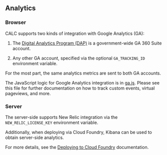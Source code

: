 ## Analytics

### Browser

CALC supports two kinds of integration with Google Analytics (GA):

1. The [Digital Analytics Program (DAP)][DAP] is a government-wide
   GA 360 Suite account.

2. Any other GA account, specified via the optional
   `GA_TRACKING_ID` environment variable.

For the most part, the same analytics metrics are sent to both
GA accounts.

The JavaScript logic for Google Analytics integration
is in [ga.js](../frontend/source/js/common/ga.js). Please see
this file for further documentation on how to track custom
events, virtual pageviews, and more.

### Server

The server-side supports New Relic integration via the
`NEW_RELIC_LICENSE_KEY` environment variable.

Additionally, when deploying via Cloud Foundry, Kibana
can be used to obtain server-side analytics.

For more details, see the [Deploying to Cloud Foundry](deploy.md)
documentation.

[DAP]: https://github.com/digital-analytics-program/gov-wide-code
